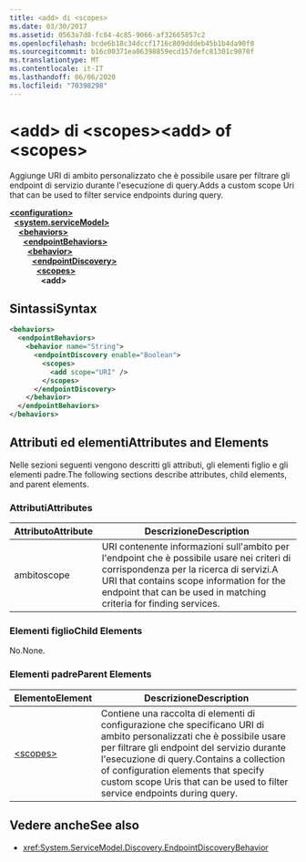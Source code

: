 ```yaml
---
title: <add> di <scopes>
ms.date: 03/30/2017
ms.assetid: 0563a7d8-fc84-4c85-9066-af32665857c2
ms.openlocfilehash: bcde6b18c34dccf1716c809dddeb45b1b4da90f0
ms.sourcegitcommit: b16c00371ea06398859ecd157defc81301c9070f
ms.translationtype: MT
ms.contentlocale: it-IT
ms.lasthandoff: 06/06/2020
ms.locfileid: "70398298"
---
```

# <a name="add-of-scopes"></a><span data-ttu-id="d071d-102">\<add> di \<scopes></span><span class="sxs-lookup"><span data-stu-id="d071d-102">\<add> of \<scopes></span></span>
<span data-ttu-id="d071d-103">Aggiunge URI di ambito personalizzato che è possibile usare per filtrare gli endpoint di servizio durante l'esecuzione di query.</span><span class="sxs-lookup"><span data-stu-id="d071d-103">Adds a custom scope Uri that can be used to filter service endpoints during query.</span></span>  
  
[**\<configuration>**](../configuration-element.md)\
&nbsp;&nbsp;[**\<system.serviceModel>**](system-servicemodel.md)\
&nbsp;&nbsp;&nbsp;&nbsp;[**\<behaviors>**](behaviors.md)\
&nbsp;&nbsp;&nbsp;&nbsp;&nbsp;&nbsp;[**\<endpointBehaviors>**](endpointbehaviors.md)\
&nbsp;&nbsp;&nbsp;&nbsp;&nbsp;&nbsp;&nbsp;&nbsp;[**\<behavior>**](behavior-of-endpointbehaviors.md)\
&nbsp;&nbsp;&nbsp;&nbsp;&nbsp;&nbsp;&nbsp;&nbsp;&nbsp;&nbsp;[**\<endpointDiscovery>**](endpointdiscovery.md)\
&nbsp;&nbsp;&nbsp;&nbsp;&nbsp;&nbsp;&nbsp;&nbsp;&nbsp;&nbsp;&nbsp;&nbsp;[**\<scopes>**](scopes.md)\
&nbsp;&nbsp;&nbsp;&nbsp;&nbsp;&nbsp;&nbsp;&nbsp;&nbsp;&nbsp;&nbsp;&nbsp;&nbsp;&nbsp;**\<add>**  
  
## <a name="syntax"></a><span data-ttu-id="d071d-104">Sintassi</span><span class="sxs-lookup"><span data-stu-id="d071d-104">Syntax</span></span>  
  
```xml  
<behaviors>
  <endpointBehaviors>
    <behavior name="String">
      <endpointDiscovery enable="Boolean">
        <scopes>
          <add scope="URI" />
        </scopes>
      </endpointDiscovery>
    </behavior>
  </endpointBehaviors>
</behaviors>
```  
  
## <a name="attributes-and-elements"></a><span data-ttu-id="d071d-105">Attributi ed elementi</span><span class="sxs-lookup"><span data-stu-id="d071d-105">Attributes and Elements</span></span>  
 <span data-ttu-id="d071d-106">Nelle sezioni seguenti vengono descritti gli attributi, gli elementi figlio e gli elementi padre.</span><span class="sxs-lookup"><span data-stu-id="d071d-106">The following sections describe attributes, child elements, and parent elements.</span></span>  
  
### <a name="attributes"></a><span data-ttu-id="d071d-107">Attributi</span><span class="sxs-lookup"><span data-stu-id="d071d-107">Attributes</span></span>  
  
|<span data-ttu-id="d071d-108">Attributo</span><span class="sxs-lookup"><span data-stu-id="d071d-108">Attribute</span></span>|<span data-ttu-id="d071d-109">Descrizione</span><span class="sxs-lookup"><span data-stu-id="d071d-109">Description</span></span>|  
|---------------|-----------------|  
|<span data-ttu-id="d071d-110">ambito</span><span class="sxs-lookup"><span data-stu-id="d071d-110">scope</span></span>|<span data-ttu-id="d071d-111">URI contenente informazioni sull'ambito per l'endpoint che è possibile usare nei criteri di corrispondenza per la ricerca di servizi.</span><span class="sxs-lookup"><span data-stu-id="d071d-111">A URI that contains scope information for the endpoint that can be used in matching criteria for finding services.</span></span>|  
  
### <a name="child-elements"></a><span data-ttu-id="d071d-112">Elementi figlio</span><span class="sxs-lookup"><span data-stu-id="d071d-112">Child Elements</span></span>  
 <span data-ttu-id="d071d-113">No.</span><span class="sxs-lookup"><span data-stu-id="d071d-113">None.</span></span>  
  
### <a name="parent-elements"></a><span data-ttu-id="d071d-114">Elementi padre</span><span class="sxs-lookup"><span data-stu-id="d071d-114">Parent Elements</span></span>  
  
|<span data-ttu-id="d071d-115">Elemento</span><span class="sxs-lookup"><span data-stu-id="d071d-115">Element</span></span>|<span data-ttu-id="d071d-116">Descrizione</span><span class="sxs-lookup"><span data-stu-id="d071d-116">Description</span></span>|  
|-------------|-----------------|  
|[\<scopes>](scopes.md)|<span data-ttu-id="d071d-117">Contiene una raccolta di elementi di configurazione che specificano URI di ambito personalizzati che è possibile usare per filtrare gli endpoint del servizio durante l'esecuzione di query.</span><span class="sxs-lookup"><span data-stu-id="d071d-117">Contains a collection of configuration elements that specify custom scope Uris that can be used to filter service endpoints during query.</span></span>|  
  
## <a name="see-also"></a><span data-ttu-id="d071d-118">Vedere anche</span><span class="sxs-lookup"><span data-stu-id="d071d-118">See also</span></span>

- <xref:System.ServiceModel.Discovery.EndpointDiscoveryBehavior>
